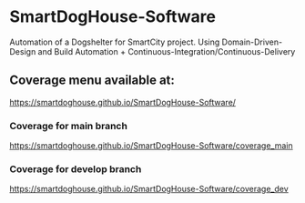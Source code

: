 # SmartDogHouse-Software
Automation of a Dogshelter for SmartCity project. 
Using Domain-Driven-Design and Build Automation + Continuous-Integration/Continuous-Delivery
## Coverage menu available at: 
https://smartdoghouse.github.io/SmartDogHouse-Software/
### Coverage for main branch
https://smartdoghouse.github.io/SmartDogHouse-Software/coverage_main

### Coverage for develop branch
https://smartdoghouse.github.io/SmartDogHouse-Software/coverage_dev

